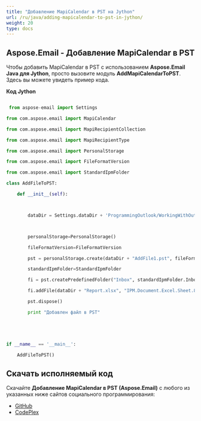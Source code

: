 ```yaml
---
title: "Добавление MapiCalendar в PST на Jython"
url: /ru/java/adding-mapicalendar-to-pst-in-jython/
weight: 20
type: docs
---
```


## **Aspose.Email - Добавление MapiCalendar в PST**
Чтобы добавить MapiCalendar в PST с использованием **Aspose.Email Java для Jython**, просто вызовите модуль **AddMapiCalendarToPST**. Здесь вы можете увидеть пример кода.

**Код Jython**

```python

 from aspose-email import Settings

from com.aspose.email import MapiCalendar

from com.aspose.email import MapiRecipientCollection

from com.aspose.email import MapiRecipientType

from com.aspose.email import PersonalStorage

from com.aspose.email import FileFormatVersion

from com.aspose.email import StandardIpmFolder

class AddFileToPST:

    def __init__(self):



        dataDir = Settings.dataDir + 'ProgrammingOutlook/WorkingWithOutlookPersonalStorage/AddFileToPST/'



        personalStorage=PersonalStorage()

        fileFormatVersion=FileFormatVersion

        pst = personalStorage.create(dataDir + "AddFile1.pst", fileFormatVersion.Unicode)

        standardIpmFolder=StandardIpmFolder

        fi = pst.createPredefinedFolder("Inbox", standardIpmFolder.Inbox)

        fi.addFile(dataDir + "Report.xlsx", "IPM.Document.Excel.Sheet.8")

        pst.dispose()

        print "Добавлен файл в PST"





if __name__ == '__main__':        

    AddFileToPST()

```

## **Скачать исполняемый код**
Скачайте **Добавление MapiCalendar в PST (Aspose.Email)** с любого из указанных ниже сайтов социального программирования:

- [GitHub](https://github.com/aspose-email/Aspose.Email-for-Java/releases/tag/Aspose.Email_Java_for_Jython-v1.0)
- [CodePlex](https://archive.codeplex.com/?p=asposeemailjavajython)